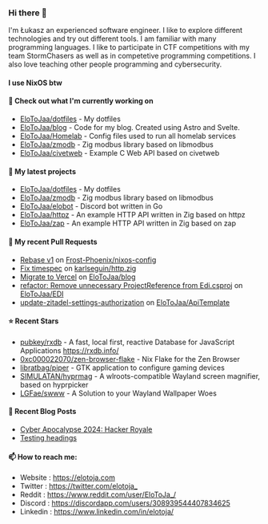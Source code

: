 ### Hi there 👋

I'm Łukasz an experienced software engineer. I like to explore different technologies and try out different tools. I am familiar with many programming languages. I like to participate in CTF competitions with my team StormChasers as well as in competetive programming competitions. I also love teaching other people programming and cybersecurity.

#### I use NixOS btw

#### 👷 Check out what I'm currently working on

- [EloToJaa/dotfiles](https://github.com/EloToJaa/dotfiles) - My dotfiles
- [EloToJaa/blog](https://github.com/EloToJaa/blog) - Code for my blog. Created using Astro and Svelte.
- [EloToJaa/Homelab](https://github.com/EloToJaa/Homelab) - Config files used to run all homelab services
- [EloToJaa/zmodb](https://github.com/EloToJaa/zmodb) - Zig modbus library based on libmodbus
- [EloToJaa/civetweb](https://github.com/EloToJaa/civetweb) - Example C Web API based on civetweb

#### 🌱 My latest projects

- [EloToJaa/dotfiles](https://github.com/EloToJaa/dotfiles) - My dotfiles
- [EloToJaa/zmodb](https://github.com/EloToJaa/zmodb) - Zig modbus library based on libmodbus
- [EloToJaa/elobot](https://github.com/EloToJaa/elobot) - Discord bot written in Go
- [EloToJaa/httpz](https://github.com/EloToJaa/httpz) - An example HTTP API written in Zig based on httpz
- [EloToJaa/zap](https://github.com/EloToJaa/zap) - An example HTTP API written in Zig based on zap

#### 🔨 My recent Pull Requests

- [Rebase v1](https://github.com/Frost-Phoenix/nixos-config/pull/36) on [Frost-Phoenix/nixos-config](https://github.com/Frost-Phoenix/nixos-config)
- [Fix timespec](https://github.com/karlseguin/http.zig/pull/63) on [karlseguin/http.zig](https://github.com/karlseguin/http.zig)
- [Migrate to Vercel](https://github.com/EloToJaa/blog/pull/167) on [EloToJaa/blog](https://github.com/EloToJaa/blog)
- [refactor: Remove unnecessary ProjectReference from Edi.csproj](https://github.com/EloToJaa/EDI/pull/8) on [EloToJaa/EDI](https://github.com/EloToJaa/EDI)
- [update-zitadel-settings-authorization](https://github.com/EloToJaa/ApiTemplate/pull/17) on [EloToJaa/ApiTemplate](https://github.com/EloToJaa/ApiTemplate)

#### ⭐ Recent Stars

- [pubkey/rxdb](https://github.com/pubkey/rxdb) - A fast, local first, reactive Database for JavaScript Applications https://rxdb.info/
- [0xc000022070/zen-browser-flake](https://github.com/0xc000022070/zen-browser-flake) -   Nix Flake for the Zen Browser 
- [libratbag/piper](https://github.com/libratbag/piper) - GTK application to configure gaming devices
- [SIMULATAN/hyprmag](https://github.com/SIMULATAN/hyprmag) - A wlroots-compatible Wayland screen magnifier, based on hyprpicker
- [LGFae/swww](https://github.com/LGFae/swww) - A Solution to your Wayland Wallpaper Woes

#### 📰 Recent Blog Posts

- [Cyber Apocalypse 2024: Hacker Royale](https://elotoja.com/blog/cyber-apocalypse/)
- [Testing headings](https://elotoja.com/blog/headings/)

#### 📫 How to reach me:
  - Website   : <https://elotoja.com>
  - Twitter   : <https://twitter.com/elotoja_>
  - Reddit    : <https://www.reddit.com/user/EloToJa_/>
  - Discord   : <https://discordapp.com/users/308939544407834625>
  - Linkedin  : <https://www.linkedin.com/in/elotoja/>
